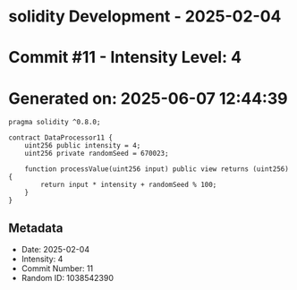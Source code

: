 ﻿# solidity Development - 2025-02-04
# Commit #11 - Intensity Level: 4
# Generated on: 2025-06-07 12:44:39
```solidity
pragma solidity ^0.8.0;

contract DataProcessor11 {
    uint256 public intensity = 4;
    uint256 private randomSeed = 670023;

    function processValue(uint256 input) public view returns (uint256) {
        return input * intensity + randomSeed % 100;
    }
}
```
## Metadata
- Date: 2025-02-04
- Intensity: 4
- Commit Number: 11
- Random ID: 1038542390
